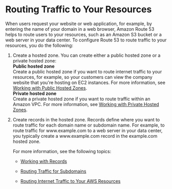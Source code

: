 # Routing Traffic to Your Resources<a name="dns-routing-traffic-to-resources"></a>

When users request your website or web application, for example, by entering the name of your domain in a web browser, Amazon Route 53 helps to route users to your resources, such as an Amazon S3 bucket or a web server in your data center\. To configure Route 53 to route traffic to your resources, you do the following:

1. Create a hosted zone\. You can create either a public hosted zone or a private hosted zone:  
**Public hosted zone**  
Create a public hosted zone if you want to route internet traffic to your resources, for example, so your customers can view the company website that you're hosting on EC2 instances\. For more information, see [Working with Public Hosted Zones](AboutHZWorkingWith.md)\.  
**Private hosted zone**  
Create a private hosted zone if you want to route traffic within an Amazon VPC\. For more information, see [Working with Private Hosted Zones](hosted-zones-private.md)\.

1. Create records in the hosted zone\. Records define where you want to route traffic for each domain name or subdomain name\. For example, to route traffic for www\.example\.com to a web server in your data center, you typically create a www\.example\.com record in the example\.com hosted zone\. 

   For more information, see the following topics:

   + [Working with Records](rrsets-working-with.md)

   + [Routing Traffic for Subdomains](dns-routing-traffic-for-subdomains.md)

   + [Routing Internet Traffic to Your AWS Resources](routing-to-aws-resources.md)